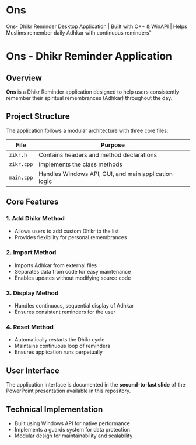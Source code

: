 # Ons
Ons- Dhikr Reminder Desktop Application | Built with C++ &amp; WinAPI | Helps Muslims remember daily Adhkar with continuous reminders"

# Ons - Dhikr Reminder Application

## Overview
**Ons** is a Dhikr Reminder application designed to help users consistently remember their spiritual remembrances (Adhkar) throughout the day.

## Project Structure
The application follows a modular architecture with three core files:

| File | Purpose |
|------|---------|
| `zikr.h` | Contains headers and method declarations |
| `zikr.cpp` | Implements the class methods |
| `main.cpp` | Handles Windows API, GUI, and main application logic |

## Core Features

### 1. Add Dhikr Method
- Allows users to add custom Dhikr to the list
- Provides flexibility for personal remembrances

### 2. Import Method
- Imports Adhkar from external files
- Separates data from code for easy maintenance
- Enables updates without modifying source code

### 3. Display Method
- Handles continuous, sequential display of Adhkar
- Ensures consistent reminders for the user

### 4. Reset Method
- Automatically restarts the Dhikr cycle
- Maintains continuous loop of reminders
- Ensures application runs perpetually


## User Interface
The application interface is documented in the **second-to-last slide** of the PowerPoint presentation available in this repository.

## Technical Implementation
- Built using Windows API for native performance
- Implements a guards system for data protection
- Modular design for maintainability and scalability
